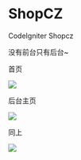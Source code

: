 # ShopCZ
CodeIgniter Shopcz

没有前台只有后台~
<p>首页</p>
<img src="https://github.com/EchoCN/LaravelMicroBlog/blob/master/img/)L_%25M%7D8%60%40HGY%7DSZ1S673%24%24Q.png"></img>
<p>后台主页</p>
<img src="https://github.com/EchoCN/LaravelMicroBlog/blob/master/img/%24%60DH7%5B5ITJ%25M%5D0N_Z)%5D27MI.png"></img>
<p>同上</p>
<img src="https://github.com/EchoCN/LaravelMicroBlog/blob/master/img/H%2400XQG%60EGESZ%5B%7DSD69CXDM.png"></img>

